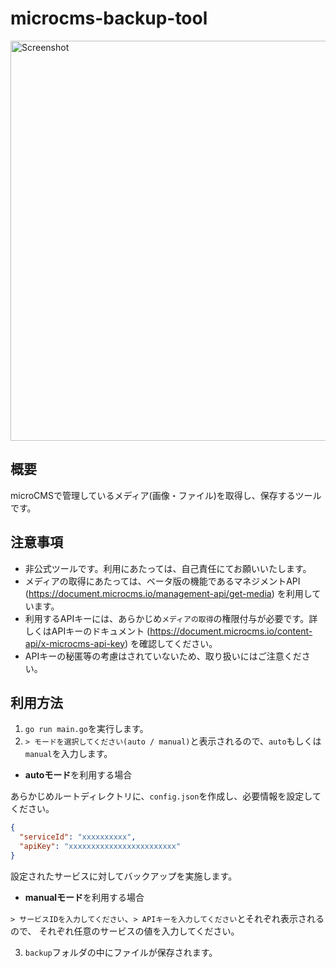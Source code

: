 # microcms-backup-tool
<img width="640" alt="Screenshot" src="https://user-images.githubusercontent.com/16186206/212473375-8df10b91-27f5-488c-a579-60edf4a59fa3.png">

## 概要
microCMSで管理しているメディア(画像・ファイル)を取得し、保存するツールです。

## 注意事項
- 非公式ツールです。利用にあたっては、自己責任にてお願いいたします。
- メディアの取得にあたっては、ベータ版の機能であるマネジメントAPI (https://document.microcms.io/management-api/get-media) を利用しています。
- 利用するAPIキーには、あらかじめ`メディアの取得`の権限付与が必要です。詳しくはAPIキーのドキュメント (https://document.microcms.io/content-api/x-microcms-api-key) を確認してください。
- APIキーの秘匿等の考慮はされていないため、取り扱いにはご注意ください。

## 利用方法
1. `go run main.go`を実行します。
2. `> モードを選択してください(auto / manual)`と表示されるので、`auto`もしくは`manual`を入力します。
- **autoモード**を利用する場合

あらかじめルートディレクトリに、`config.json`を作成し、必要情報を設定してください。
```json
{
  "serviceId": "xxxxxxxxxx",
  "apiKey": "xxxxxxxxxxxxxxxxxxxxxxxx"
}
```
設定されたサービスに対してバックアップを実施します。

- **manualモード**を利用する場合

`> サービスIDを入力してください`、`> APIキーを入力してください`とそれぞれ表示されるので、
それぞれ任意のサービスの値を入力してください。

3. `backup`フォルダの中にファイルが保存されます。
